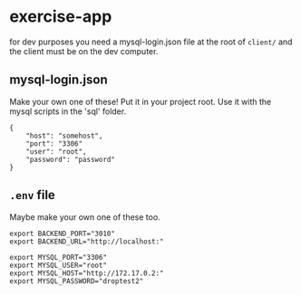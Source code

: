 # exercise-app

for dev purposes you need a mysql-login.json file at the root of `client/` and the client must be on the dev computer.

## mysql-login.json

Make your own one of these! Put it in your project root. Use it with the mysql scripts in the 'sql' folder.

```
{
    "host": "somehost",
    "port": "3306"
    "user": "root",
    "password": "password"
}
```

## `.env` file

Maybe make your own one of these too.

```
export BACKEND_PORT="3010"
export BACKEND_URL="http://localhost:"

export MYSQL_PORT="3306"
export MYSQL_USER="root"
export MYSQL_HOST="http://172.17.0.2:"
export MYSQL_PASSWORD="droptest2"
```